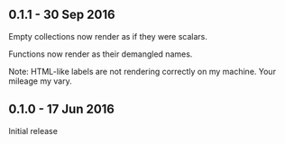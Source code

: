 ## 0.1.1 - 30 Sep 2016

Empty collections now render as if they were scalars.

Functions now render as their demangled names.

Note: HTML-like labels are not rendering correctly on my machine.
Your mileage my vary.

## 0.1.0 - 17 Jun 2016

Initial release
